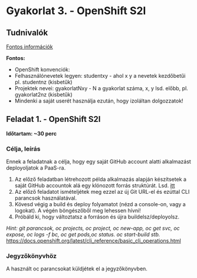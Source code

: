 # Gyakorlat 3. - OpenShift S2I

## Tudnivalók
[Fontos információk](Tudnivalok.md)

**Fontos:**
- OpenShift konvenciók:
 - Felhasználónevetek legyen: studentxy - ahol x y a nevetek kezdőbetűi pl. studentnz (kisbetűk)
 - Projektek nevei: gyakorlatNxy - N a gyakorlat száma, x, y lsd. előbb, pl. gyakorlat2nz (kisbetűk)
- Mindenki a saját userét használja ezután, hogy izoláltan dolgozzatok!


## Feladat 1. - OpenShift S2I
**Időtartam: ~30 perc**

### Célja, leírás
Ennek a feladatnak a célja, hogy egy saját GitHub account alatti alkalmazást deployoljatok a PaaS-ra.

1. Az előző feladatban létrehozott példa alkalmazás alapján készítsetek a saját GitHub accountok alá egy klónozott forrás struktúrát. Lsd. [itt](Tudnivalok.md)   
2. Az előző feladatot ismételjétek meg ezzel az új Git URL-el és ezúttal CLI parancsok használatával.
3. Kövesd végig a build és deploy folyamatot (nézd a console-on, vagy a logokat). A végén böngészőből meg lehessen hívni!
4. Próbáld ki, hogy változtatsz a forráson és újra buildelsz/deployolsz.

_Hint: git parancsok,  oc projects, oc project, oc new-app, oc get svc, oc expose, oc logs -f bc, oc get pods,oc status. oc start-build stb._
https://docs.openshift.org/latest/cli_reference/basic_cli_operations.html

### Jegyzőkönyvhöz
A használt oc parancsokat küldjétek el a jegyzőkönyvben. 
